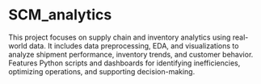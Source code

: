 # SCM_analytics
This project focuses on supply chain and inventory analytics using real-world data. It includes data preprocessing, EDA, and visualizations to analyze shipment performance, inventory trends, and customer behavior. Features Python scripts and dashboards for identifying inefficiencies, optimizing operations, and supporting decision-making.
